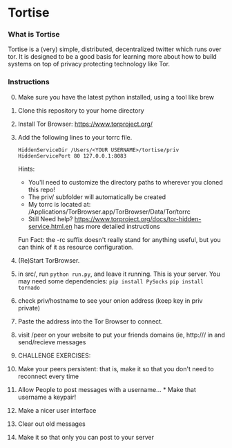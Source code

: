 # Tortise

### What is Tortise
Tortise is a (very) simple, distributed, decentralized twitter which runs over tor.
It is designed to be a good basis for learning more about how to build systems
on top of privacy protecting technology like Tor.


### Instructions
0. Make sure you have the latest python installed, using a tool like brew
0. Clone this repository to your home directory
1. Install Tor Browser: https://www.torproject.org/
2. Add the following lines to your torrc file.

    ```
    HiddenServiceDir /Users/<YOUR USERNAME>/tortise/priv 
    HiddenServicePort 80 127.0.0.1:8083
    ```
    Hints:
      * You'll need to customize the directory paths to wherever you cloned this repo!
      * The priv/ subfolder will automatically be created
      * My torrc is located at: /Applications/TorBrowser.app/TorBrowser/Data/Tor/torrc
      * Still Need help? https://www.torproject.org/docs/tor-hidden-service.html.en has more detailed instructions

    Fun Fact: the -rc suffix doesn't really stand for anything useful, but you can think of it as resource configuration.
3. (Re)Start TorBrowser.
4. in src/, run `python run.py`, and leave it running. This is your server.
    You may need some dependencies:
    `pip install PySocks`
    `pip install tornado`
5. check priv/hostname to see your onion address (keep key in priv private)
6. Paste the address into the Tor Browser to connect.
7. visit /peer on your website to put your friends domains (ie, http://<hostname>/ in and send/recieve messages

8. CHALLENGE EXERCISES:
  1. Make your peers persistent: that is, make it so that you don't need to reconnect every time
  2. Allow People to post messages with a username...
    * Make that username a keypair!
  3. Make a nicer user interface 
  4. Clear out old messages
  5. Make it so that only you can post to your server
